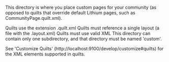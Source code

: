 This directory is where you place custom pages for your community (as opposed to quilts that override default Lithium pages, such as CommunityPage.quilt.xml).

Quilts use the extension .quilt.xml
Quilts must reference a single layout (a file with the .layout.xml)
Quilts must use valid XML
This directory can contain only one subdirectory, and that directory must be named 'custom'.

See 'Customize Quilts' (http://localhost:9100/develop/customize#quilts) for the XML elements supported in quilts.